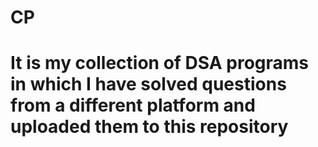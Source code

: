 # CP
# It is my collection of DSA programs in which I have solved questions from a different platform and uploaded them to this repository
